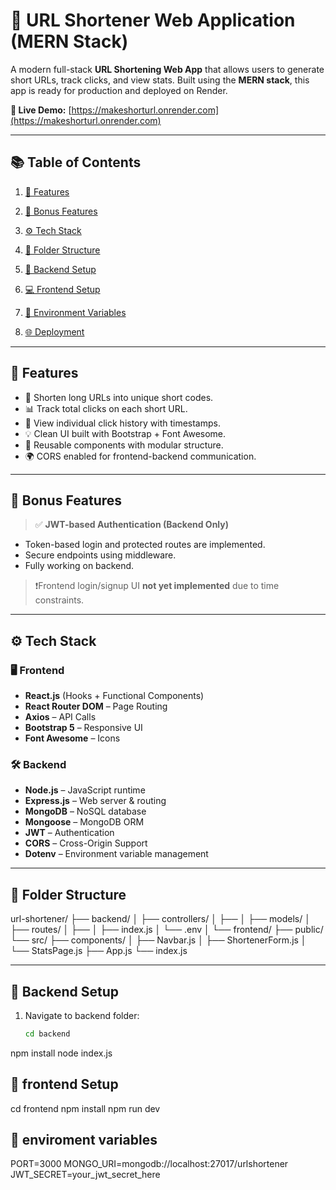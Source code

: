 # 🔗 URL Shortener Web Application (MERN Stack)

A modern full-stack **URL Shortening Web App** that allows users to generate short URLs, track clicks, and view stats. Built using the **MERN stack**, this app is ready for production and deployed on Render.

**🔗 Live Demo:** [https://makeshorturl.onrender.com](https://makeshorturl.onrender.com)

---

## 📚 Table of Contents

1. [🚀 Features](#-features)  
2. [🧪 Bonus Features](#-bonus-features)  
3. [⚙️ Tech Stack](#️-tech-stack)  
4. [📁 Folder Structure](#-folder-structure)  
5. [🔧 Backend Setup](#-backend-setup)  
6. [💻 Frontend Setup](#-frontend-setup)  
7. [🔐 Environment Variables](#-environment-variables)  
 
8. [🌐 Deployment](#-deployment)  


---

## 🚀 Features

- 🔗 Shorten long URLs into unique short codes.
- 📊 Track total clicks on each short URL.
- 🧭 View individual click history with timestamps.
- 💡 Clean UI built with Bootstrap + Font Awesome.
- 🔁 Reusable components with modular structure.
- 🌍 CORS enabled for frontend-backend communication.

---

## 🧪 Bonus Features

> ✅ **JWT-based Authentication (Backend Only)**  
- Token-based login and protected routes are implemented.
- Secure endpoints using middleware.
- Fully working on backend.  
> ❗Frontend login/signup UI **not yet implemented** due to time constraints.

---

## ⚙️ Tech Stack

### 🖥️ Frontend

- **React.js** (Hooks + Functional Components)  
- **React Router DOM** – Page Routing  
- **Axios** – API Calls  
- **Bootstrap 5** – Responsive UI  
- **Font Awesome** – Icons

### 🛠️ Backend

- **Node.js** – JavaScript runtime  
- **Express.js** – Web server & routing  
- **MongoDB** – NoSQL database  
- **Mongoose** – MongoDB ORM  
- **JWT** – Authentication  
- **CORS** – Cross-Origin Support  
- **Dotenv** – Environment variable management

---

## 📁 Folder Structure

url-shortener/
├── backend/
│ ├── controllers/
│ ├──
│ ├── models/
│ ├── routes/
│ ├── 
│ ├── index.js
│ └── .env
│
└── frontend/
├── public/
└── src/
├── components/
│ ├── Navbar.js
│ ├── ShortenerForm.js
│ └── StatsPage.js
├── App.js
└── index.js


---

## 🔧 Backend Setup

1. Navigate to backend folder:

   ```bash
   cd backend
  npm install
   node index.js
## 🔧 frontend Setup

cd frontend
npm install
npm run dev

## 🔧 enviroment variables

PORT=3000
MONGO_URI=mongodb://localhost:27017/urlshortener
JWT_SECRET=your_jwt_secret_here


